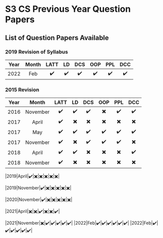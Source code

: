 # S3 CS Previous Year Question Papers
## List of Question Papers Available

### 2019 Revision of Syllabus
| Year | Month | LATT | LD | DCS | OOP | PPL | DCC | 
|:---:|:---:|:---:|:---:|:---:|:---:|:---:|:---:|
|2022|Feb|:heavy_check_mark:|:heavy_check_mark:|:heavy_check_mark:|:heavy_check_mark:|:heavy_check_mark:|:heavy_check_mark:|


### 2015 Revision

| Year | Month | LATT | LD | DCS | OOP | PPL | DCC | 
|:---:|:---:|:---:|:---:|:---:|:---:|:---:|:---:|
|2016|November|:heavy_check_mark:|:heavy_check_mark:|:heavy_check_mark:|:heavy_multiplication_x:|:heavy_check_mark:|:heavy_check_mark:|
|2017|April|:heavy_check_mark:|:heavy_multiplication_x:|:heavy_multiplication_x:|:heavy_multiplication_x:|:heavy_multiplication_x:|:heavy_multiplication_x:|
|2017|May|:heavy_check_mark:|:heavy_check_mark:|:heavy_check_mark:|:heavy_check_mark:|:heavy_check_mark:|:heavy_check_mark:|
|2017|November|:heavy_check_mark:|:heavy_multiplication_x:|:heavy_check_mark:|:heavy_check_mark:|:heavy_check_mark:|:heavy_multiplication_x:|
|2018|April|:heavy_check_mark:|:heavy_check_mark:|:heavy_multiplication_x:|:heavy_multiplication_x:|:heavy_multiplication_x:|:heavy_check_mark:|
|2018|November|:heavy_check_mark:|:heavy_multiplication_x:|:heavy_multiplication_x:|:heavy_multiplication_x:|:heavy_multiplication_x:|:heavy_multiplication_x:|

|2019|April|:heavy_check_mark:|:heavy_multiplication_x:|:heavy_multiplication_x:|:heavy_multiplication_x:|:heavy_multiplication_x:|:heavy_multiplication_x:|

|2019|November|:heavy_check_mark:|:heavy_multiplication_x:|:heavy_multiplication_x:|:heavy_multiplication_x:|:heavy_multiplication_x:|:heavy_multiplication_x:|

|2020|November|:heavy_check_mark:|:heavy_multiplication_x:|:heavy_multiplication_x:|:heavy_multiplication_x:|:heavy_multiplication_x:|:heavy_multiplication_x:|

|2021|April|:heavy_multiplication_x:|:heavy_multiplication_x:|:heavy_check_mark:|:heavy_multiplication_x:|:heavy_multiplication_x:|:heavy_check_mark:|


|2021|November|:heavy_multiplication_x:|:heavy_check_mark:|:heavy_check_mark:|:heavy_check_mark:|:heavy_check_mark:|:heavy_check_mark:|
|2022|Feb|:heavy_check_mark:|:heavy_check_mark:|:heavy_check_mark:|:heavy_check_mark:|:heavy_check_mark:|:heavy_check_mark:|
|2022|Feb|:heavy_check_mark:|:heavy_check_mark:|:heavy_check_mark:|:heavy_check_mark:|:heavy_check_mark:|:heavy_check_mark:|


